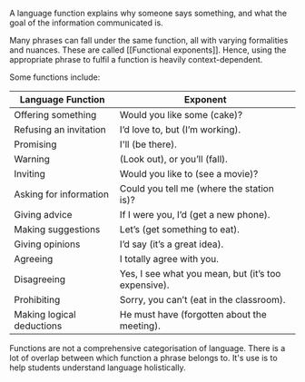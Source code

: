 A language function explains why someone says something, and what the goal of the information communicated is. 

Many phrases can fall under the same function, all with varying formalities and nuances. These are called [[Functional exponents]]. Hence, using the appropriate phrase to fulfil a function is heavily context-dependent.

Some functions include:

|Language Function|Exponent|
|---|---|
|Offering something|Would you like some (cake)?|
|Refusing an invitation|I’d love to, but (I’m working).|
|Promising|I'll (be there).|
|Warning|(Look out), or you’ll (fall).|
|Inviting|Would you like to (see a movie)?|
|Asking for information|Could you tell me (where the station is)?|
|Giving advice|If I were you, I’d (get a new phone).|
|Making suggestions|Let’s (get something to eat).|
|Giving opinions|I’d say (it’s a great idea).|
|Agreeing|I totally agree with you.|
|Disagreeing|Yes, I see what you mean, but (it’s too expensive).|
|Prohibiting|Sorry, you can’t (eat in the classroom).|
|Making logical deductions|He must have (forgotten about the meeting).|
Functions are not a comprehensive categorisation of language. There is a lot of overlap between which function a phrase belongs to. It's use is to help students understand language holistically.